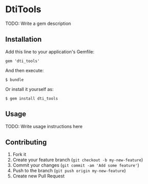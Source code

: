 # DtiTools

TODO: Write a gem description

## Installation

Add this line to your application's Gemfile:

    gem 'dti_tools'

And then execute:

    $ bundle

Or install it yourself as:

    $ gem install dti_tools

## Usage

TODO: Write usage instructions here

## Contributing

1. Fork it
2. Create your feature branch (`git checkout -b my-new-feature`)
3. Commit your changes (`git commit -am 'Add some feature'`)
4. Push to the branch (`git push origin my-new-feature`)
5. Create new Pull Request
